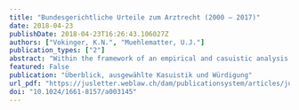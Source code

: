```yaml
---
title: "Bundesgerichtliche Urteile zum Arztrecht (2000 – 2017)"
date: 2018-04-23
publishDate: 2018-04-23T16:26:43.106027Z
authors: ["Vokinger, K.N.", "Muehlematter, U.J."] 
publication_types: ["2"]
abstract: "Within the framework of an empirical and casuistic analysis of Federal Court decisions in medical law between 2000 and 2017, the goal was to describe tendencies and patterns of Federal Court decisions in medical law. Among other things, our results show that specialists in internal medicine, psychiatry, gynecology, obstetrics and surgery are more frequently involved in federal court proceedings. By contrast, pathologists, forensic specialists or (diagnostic) radiologists are rarely represented. This may be explained by the fact that the first group consists of more physicians than the other specialties. Furthermore, in the first group, either stronger action may be taken against the will of the patient (e.g. in the context of compulsory medication in psychiatry) or a possible breach of the duty of care is more obvious for the patient or his relatives or at least recognizable even without medical knowledge."
featured: False
publication: "Überblick, ausgewählte Kasuistik und Würdigung"
url_pdf: "https://jusletter.weblaw.ch/dam/publicationsystem/articles/jusletter/2018/933/empirische-analyse-b_c562a1a29b/Jusletter_empirische-analyse-b_c562a1a29b_de.pdf"
doi: "10.1024/1661-8157/a003145"
---
```

